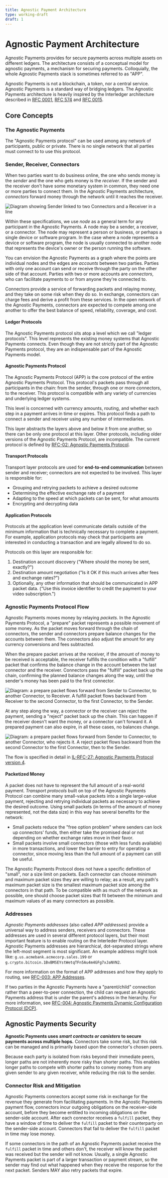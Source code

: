 ```yaml
---
title: Agnostic Payment Architecture
type: working-draft
draft: 1
---
```


# Agnostic Payment Architecture

Agnostic Payments provides for secure payments across multiple assets on different ledgers. The architecture consists of a conceptual model for agnostic payments, a mechanism for securing payments. Colloquially, the whole Agnostic Payments stack is sometimes referred to as "APP".

Agnostic Payments is not a blockchain, a token, nor a central service. Agnostic Payments is a standard way of bridging ledgers. The Agnostic Payments architecture is heavily inspired by the Interledger architecture described in [RFC 0001](https://github.com/interledger/rfcs/blob/main/0001-interledger-architecture/0001-interledger-architecture.md), [RFC 574](0034-connector-requirements/0034-connector-requirements.md) and [RFC 0015](https://github.com/interledger/rfcs/tree/main/0015-APP-addresses).

## Core Concepts

### The Agnostic Payments

The "Agnostic Payments protocol" can be used among any network of participants, public or private. There is no single network that all parties must connect to to use this protocol.

### Sender, Receiver, Connectors

When two parties want to do business online, the one who sends money is the _sender_ and the one who gets money is the _receiver_. If the sender and the receiver don't have some monetary system in common, they need one or more parties to connect them. In the Agnostic Payments architecture, _connectors_ forward money through the network until it reaches the receiver.

![Diagram showing Sender linked to two Connectors and a Receiver in a line](https://raw.githubusercontent.com/Agnostic-Payment-Protocol/rfcs/34c23ad3041b749f16d5088d79a2e2fcc6d47832/graphs/interledger-model.svg)

Within these specifications, we use _node_ as a general term for any participant in the Agnostic Payments. A node may be a sender, a receiver, or a connector. The node may represent a person or business, or perhaps a single device or software program. In the case where a node represents a device or software program, the node is usually connected to another node that represents the device's owner or the person running the software.

You can envision the Agnostic Payments as a graph where the points are individual nodes and the edges are _accounts_ between two parties. Parties with only one account can send or receive through the party on the other side of that account. Parties with two or more accounts are _connectors_, who can facilitate payments to or from anyone they're connected to.

Connectors provide a service of forwarding packets and relaying money, and they take on some risk when they do so. In exchange, connectors can charge fees and derive a profit from these services. In the open network of the Agnostic Payments, connectors are expected to compete among one another to offer the best balance of speed, reliability, coverage, and cost.

#### Ledger Protocols

The Agnostic Payments protocol sits atop a level which we call "ledger protocols". This level represents the existing money systems that Agnostic Payments connects. Even though they are not strictly part of the Agnostic Payments protocol, they are an indispensable part of the Agnostic Payments model.

#### Agnostic Payments Protocol

The Agnostic Payments Protocol (APP) is the core protocol of the entire Agnostic Payments Protocol. This protocol's packets pass through all participants in the chain: from the sender, through one or more connectors, to the receiver. This protocol is compatible with any variety of currencies and underlying ledger systems.

This level is concerned with currency amounts, routing, and whether each step in a payment arrives in time or expires. This protocol finds a path to connect a sender and receiver using any number of intermediaries.

This layer abstracts the layers above and below it from one another, so there can be only one protocol at this layer. Other protocols, including older versions of the Agnostic Payments Protocol, are incompatible. The current protocol is defined by [RFC-02: Agnostic Payments Protocol](../rfcs/agnostic-payments-protocol).

#### Transport Protocols

Transport layer protocols are used for **end-to-end communication** between sender and receiver; connectors are not expected to be involved. This layer is responsible for:

- Grouping and retrying packets to achieve a desired outcome
- Determining the effective exchange rate of a payment
- Adapting to the speed at which packets can be sent, for what amounts
- Encrypting and decrypting data

#### Application Protocols

Protocols at the application level communicate details outside of the minimum information that is technically necessary to complete a payment. For example, application protocols may check that participants are interested in conducting a transaction and are legally allowed to do so.

Protocols on this layer are responsible for:

1. Destination account discovery ("Where should the money be sent, exactly?")
2. Destination amount negotiation ("Is it OK if this much arrives after fees and exchange rates?")
3. Optionally, any other information that should be communicated in APP packet data. ("Use this invoice identifier to credit the payment to your video subscription.")

### Agnostic Payments Protocol Flow

Agnostic Payments moves money by relaying _packets_. In the Agnostic Payments Protocol, a "prepare" packet represents a possible movement of some money. As the packet moves forward through the chain of connectors, the sender and connectors prepare balance changes for the accounts between them. The connectors also adjust the amount for any currency conversions and fees subtracted.

When the prepare packet arrives at the receiver, if the amount of money to be received is acceptable, the receiver fulfills the condition with a "fulfill" packet that confirms the balance change in the account between the last connector and the receiver. Connectors pass the "fulfill" packet back up the chain, confirming the planned balance changes along the way, until the sender's money has been paid to the first connector.

![Diagram: a prepare packet flows forward from Sender to Connector, to another Connector, to Receiver. A fulfill packet flows backward from Receiver to the second Connector, to the first Connector, to the Sender.](https://raw.githubusercontent.com/Agnostic-Payment-Protocol/rfcs/34c23ad3041b749f16d5088d79a2e2fcc6d47832/graphs/packet-flow-happy.svg)

At any step along the way, a connector or the receiver can reject the payment, sending a "reject" packet back up the chain. This can happen if the receiver doesn't want the money, or a connector can't forward it. A prepared payment can also expire, in all these cases, no balances change.

![Diagram: a prepare packet flows forward from Sender to Connector, to another Connector, who rejects it. A reject packet flows backward from the second Connector to the first Connector, then to the Sender.](https://raw.githubusercontent.com/Agnostic-Payment-Protocol/rfcs/34c23ad3041b749f16d5088d79a2e2fcc6d47832/graphs/packet-flow-reject.svg)

The flow is specified in detail in [IL-RFC-27: Agnostic Payments Protocol version 4](../rfcs/agnostic-payments-protocol).

#### Packetized Money

A packet does not have to represent the full amount of a real-world payment. _Transport protocols_ built on top of the Agnostic Payments Protocol can combine many small-value packets into a single large-value payment, rejecting and retrying individual packets as necessary to achieve the desired outcome. Using small packets (in terms of the amount of money represented, not the data size) in this way has several benefits for the network:

- Small packets reduce the "free option problem" where senders can lock up connectors' funds, then either take the promised deal or not depending on whether exchange rates move in their favor.
- Small packets involve small connectors (those with less funds available) in more transactions, and lower the barrier to entry for operating a connector, since moving less than the full amount of a payment can still be useful.

The Agnostic Payments Protocol does not have a specific definition of "small", nor a size limit on packets. Each connector can choose minimum and maximum packet sizes they are willing to relay; as a result, any path's maximum packet size is the smallest maximum packet size among the connectors in that path. To be compatible with as much of the network as possible, one should choose packet sizes that fit between the minimum and maximum values of as many connectors as possible.

### Addresses

_Agnostic Payments addresses_ (also called _APP addresses_) provide a universal way to address senders, receivers and connectors. These addresses are used in several different protocol layers, but their most important feature is to enable routing on the Interleder Protocol layer. Agnostic Payments addresses are hierarchical, dot-separated strings where the left-most segment is most significant. An example address might look like:
`g.us.acmebank.acmecorp.sales.199` or `g.crypto.bitcoin.1BvBMSEYstWetqTFn5Au4m4GFg7xJaNVN2`.

For more information on the format of APP addresses and how they apply to routing, see [RFC-003: APP Addresses](../rfcs/app-addressses.md).

If two parties in the Agnostic Payments have a "parent/child" connection rather than a peer-to-peer connection, the child can request an Agnostic Payments address that is under the parent's address in the hierarchy. For more information, see [RFC-004: Agnostic Payments Dynamic Configuration Protocol (DCP)](../rfcs/0031-dynamic-configuration-protocol.md).

## Agnostic Payments Security

**Agnostic Payments uses _smart contracts or canisters_ to secure payments across multiple hops.** Connectors take some risk, but this risk can be managed and is primarily based upon the connector's chosen peers.

Because each party is isolated from risks beyond their immediate peers, longer paths are not inherently more risky than shorter paths. This enables longer paths to compete with shorter paths to convey money from any given sender to any given receiver, while reducing the risk to the sender.

### Connector Risk and Mitigation

Agnostic Payments connectors accept some risk in exchange for the revenue they generate from facilitating payments. In the Agnostic Payments payment flow, connectors incur outgoing obligations on the receiver-side account, before they become entitled to incoming obligations on the sender-side account. After each connector receives a `fulfill` packet, they have a window of time to deliver the `fulfill` packet to their counterparty on the sender-side account. Connectors that fail to deliver the `fulfill` packet in time may lose money.

If some connectors in the path of an Agnostic Payments packet receive the `fulfill` packet in time and others don't, the receiver will know the packet was received but the sender will not know. Usually, a single Agnostic Payments packet is part of a larger transaction or payment stream, so the sender may find out what happened when they receive the response for the next packet. Senders MAY also retry packets that expire.